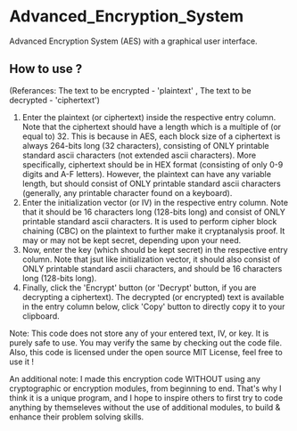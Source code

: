 # Advanced_Encryption_System
Advanced Encryption System (AES) with a graphical user interface.

## How to use ?

(Referances: The text to be encrypted - 'plaintext' , The text to be decrypted - 'ciphertext')

1. Enter the plaintext (or ciphertext) inside the respective entry column. Note that the ciphertext should have a length which is a multiple of (or equal to) 32. This is because      in AES, each block size of a ciphertext is always 264-bits long (32 characters), consisting of ONLY printable standard ascii characters (not extended ascii characters). More      specifically, ciphertext should be in HEX format (consisting of only 0-9 digits and A-F letters). However, the plaintext can have any variable length, but should consist of        ONLY printable standard ascii characters (generally, any printable character found on a keyboard).
2. Enter the initialization vector (or IV) in the respective entry column. Note that it should be 16 characters long (128-bits long) and consist of ONLY printable standard ascii      characters. It is used to perform cipher block chaining (CBC) on the plaintext to further make it cryptanalysis proof. It may or may not be kept secret, depending upon your        need.
3. Now, enter the key (which should be kept secret) in the respective entry column. Note that jsut like initialization vector, it should also consist of ONLY printable standard      ascii characters, and should be 16 characters long (128-bits long).
4. Finally, click the 'Encrypt' button (or 'Decrypt' button, if you are decrypting a ciphertext). The decrypted (or encrypted) text is available in the entry column below, click      'Copy' button to directly copy it to your clipboard.

Note: This code does not store any of your entered text, IV, or key. It is purely safe to use. You may verify the same by checking out the code file. Also, this code is licensed under the open source MIT License, feel free to use it !

An additional note:
I made this encryption code WITHOUT using any cryptographic or encryption modules, from beginning to end. That's why I think it is a unique program, and I hope to inspire others to first try to code anything by themseleves without the use of additional modules, to build & enhance their problem solving skills.
